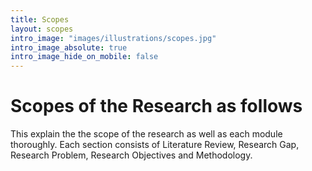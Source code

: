 ```yaml
---
title: Scopes
layout: scopes
intro_image: "images/illustrations/scopes.jpg"
intro_image_absolute: true
intro_image_hide_on_mobile: false
---
```


# Scopes of the Research as follows

This explain the the scope of the research as well as each module thoroughly.
Each section consists of Literature Review, Research Gap, Research Problem, 
Research Objectives and Methodology.
